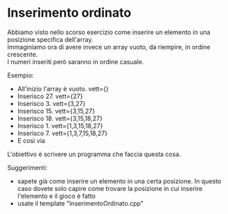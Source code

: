 # Inserimento ordinato

Abbiamo visto nello scorso esercizio come inserire un elemento in una posizione specifica dell'array.  
Immaginiamo ora di avere invece un array vuoto, da riempire, in ordine crescente.  
I numeri inseriti però saranno in ordine casuale.  

Esempio:  
- All'inizio l'array è vuoto. vett={}  
- Inserisco 27. vett={27}  
- Inserisco 3. vett={3,27}  
- Inserisco 15. vett={3,15,27}  
- Inserisco 18. vett={3,15,18,27}  
- Inserisco 1. vett={1,3,15,18,27}  
- Inserisco 7. vett={1,3,7,15,18,27}  
- E così via  

L'obiettivo è scrivere un programma che faccia questa cosa.  

Suggerimenti:  
- sapete già come inserire un elemento in una certa posizione. In questo caso dovete solo capire come trovare la posizione in cui inserire l'elemento e il gioco è fatto
- usate il template "InserimentoOrdinato.cpp"
